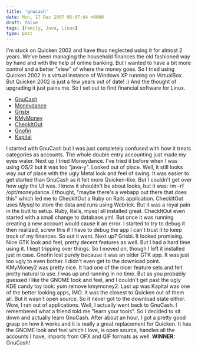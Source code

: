 ```yaml
---
title: 'gnucash'
date: Mon, 17 Dec 2007 05:07:44 +0000
draft: false
tags: [Family, Java, Linux]
type: post
---
```


I'm stuck on Quicken 2002 and have thus neglected using it for almost 2 years. We've been managing the household finances the old fashioned way by hand and with the help of online banking. But I wanted to have a bit more control and a better "view" of where the money goes. So I tried using Quicken 2002 in a virtual instance of Windows XP running on VirtualBox. But Quicken 2002 is just a few years out of date! :) And the thought of upgrading it just pains me. So I set out to find financial software for Linux.

*   [GnuCash](http://www.gnucash.org)
*   [Moneydance](http://moneydance.com/)
*   [Grisbi](http://www.grisbi.org)
*   [KMyMoney](http://kmymoney2.sourceforge.net/index-home.html)
*   [CheckItOut](http://checkitout.flornet.fr/)
*   [Gnofin](http://gnofin.sourceforge.net/)
*   [Kapital](http://www.thekompany.com/products/kapital/)

I started with GnuCash but I was just completely confused with how it treats categories as accounts. The whole double entry accounting just made my eyes water. Next up I tried Moneydance. I've tried it before when I was using OS/2 but it was too "java-y". Looked out of place. Well, it still looks way out of place with the ugly Metal look and feel of swing. It was easier to get started than GnuCash as it felt more Quicken-like. But I couldn't get over how ugly the UI was. I know it shouldn't be about looks, but it was: rm -rf /opt/moneydance. I thought, "maybe there's a webapp out there that does this" which led me to CheckItOut a Ruby on Rails application. CheckItOut uses Mysql to store the data and runs using Webrick. But it was a royal pain in the butt to setup. Ruby, Rails, mysql all installed great. CheckItOut even started with a small change to database.yml. But once it was running creating a new account would cause it an error. I started to try to debug it then realized, screw this if I have to debug the app I can't trust it to keep track of my finances. So out it went. Next up? Grisbi. It looked promising. Nice GTK look and feel, pretty decent features as well. But I had a hard time using it. I kept tripping over things. So I moved on, though I left it installed just in case. Gnofin lost purely because it was an older GTK app. It was just too ugly to even bother. I didn't even get to the download point. KMyMoney2 was pretty nice. It had one of the nicer feature sets and felt pretty natural to use. I was up and running in no time. But as you probably guessed I like the GNOME look and feel, and I couldn't get past the ugly KDE candy toy look: yum remove kmymoney2. Last up was Kapital was one of the better looking apps, IMO. It was the closest to Quicken out of them all. But it wasn't open source. So it never got to the download state either. Wow, I ran out of applications. Well, I actually went back to GnuCash. I remembered what a friend told me "learn your tools". So I decided to sit down and actually learn GnuCash. After about an hour, I got a pretty good grasp on how it works and it is really a great replacement for Quicken. It has the GNOME look and feel which I love, is open source, handles all the accounts I have, imports from OFX and QIF formats as well. **WINNER:** GnuCash!